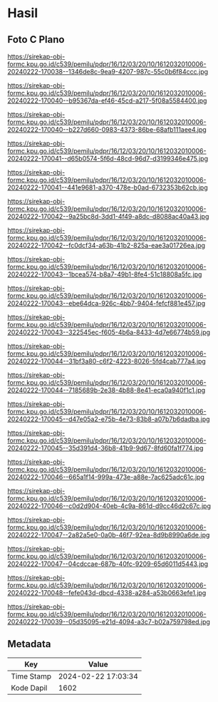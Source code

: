 # Hasil

## Foto C Plano

https://sirekap-obj-formc.kpu.go.id/c539/pemilu/pdpr/16/12/03/20/10/1612032010006-20240222-170038--1346de8c-9ea9-4207-987c-55c0b6f84ccc.jpg

https://sirekap-obj-formc.kpu.go.id/c539/pemilu/pdpr/16/12/03/20/10/1612032010006-20240222-170040--b95367da-ef46-45cd-a217-5f08a5584400.jpg

https://sirekap-obj-formc.kpu.go.id/c539/pemilu/pdpr/16/12/03/20/10/1612032010006-20240222-170040--b227d660-0983-4373-86be-68afb111aee4.jpg

https://sirekap-obj-formc.kpu.go.id/c539/pemilu/pdpr/16/12/03/20/10/1612032010006-20240222-170041--d65b0574-5f6d-48cd-96d7-d3199346e475.jpg

https://sirekap-obj-formc.kpu.go.id/c539/pemilu/pdpr/16/12/03/20/10/1612032010006-20240222-170041--441e9681-a370-478e-b0ad-6732353b62cb.jpg

https://sirekap-obj-formc.kpu.go.id/c539/pemilu/pdpr/16/12/03/20/10/1612032010006-20240222-170042--9a25bc8d-3dd1-4f49-a8dc-d8088ac40a43.jpg

https://sirekap-obj-formc.kpu.go.id/c539/pemilu/pdpr/16/12/03/20/10/1612032010006-20240222-170042--fc0dcf34-a63b-41b2-825a-eae3a01726ea.jpg

https://sirekap-obj-formc.kpu.go.id/c539/pemilu/pdpr/16/12/03/20/10/1612032010006-20240222-170043--1bcea574-b8a7-49b1-8fe4-51c18808a5fc.jpg

https://sirekap-obj-formc.kpu.go.id/c539/pemilu/pdpr/16/12/03/20/10/1612032010006-20240222-170043--ebe64dca-926c-4bb7-9404-fefcf881e457.jpg

https://sirekap-obj-formc.kpu.go.id/c539/pemilu/pdpr/16/12/03/20/10/1612032010006-20240222-170043--322545ec-f605-4b6a-8433-4d7e66774b59.jpg

https://sirekap-obj-formc.kpu.go.id/c539/pemilu/pdpr/16/12/03/20/10/1612032010006-20240222-170044--31bf3a80-c6f2-4223-8026-5fd4cab777a4.jpg

https://sirekap-obj-formc.kpu.go.id/c539/pemilu/pdpr/16/12/03/20/10/1612032010006-20240222-170044--7185689b-2e38-4b88-8e41-eca0a940f1c1.jpg

https://sirekap-obj-formc.kpu.go.id/c539/pemilu/pdpr/16/12/03/20/10/1612032010006-20240222-170045--d47e05a2-e75b-4e73-83b8-a07b7b6dadba.jpg

https://sirekap-obj-formc.kpu.go.id/c539/pemilu/pdpr/16/12/03/20/10/1612032010006-20240222-170045--35d391d4-36b8-41b9-9d67-8fd60fa1f774.jpg

https://sirekap-obj-formc.kpu.go.id/c539/pemilu/pdpr/16/12/03/20/10/1612032010006-20240222-170046--665a1f14-999a-473e-a88e-7ac625adc61c.jpg

https://sirekap-obj-formc.kpu.go.id/c539/pemilu/pdpr/16/12/03/20/10/1612032010006-20240222-170046--c0d2d904-40eb-4c9a-861d-d9cc46d2c67c.jpg

https://sirekap-obj-formc.kpu.go.id/c539/pemilu/pdpr/16/12/03/20/10/1612032010006-20240222-170047--2a82a5e0-0a0b-46f7-92ea-8d9b8990a6de.jpg

https://sirekap-obj-formc.kpu.go.id/c539/pemilu/pdpr/16/12/03/20/10/1612032010006-20240222-170047--04cdccae-687b-40fc-9209-65d6011d5443.jpg

https://sirekap-obj-formc.kpu.go.id/c539/pemilu/pdpr/16/12/03/20/10/1612032010006-20240222-170048--fefe043d-dbcd-4338-a284-a53b0663efe1.jpg

https://sirekap-obj-formc.kpu.go.id/c539/pemilu/pdpr/16/12/03/20/10/1612032010006-20240222-170039--05d35095-e21d-4094-a3c7-b02a759798ed.jpg


## Metadata

| Key        | Value               |
| ---------- | ------------------- |
| Time Stamp | 2024-02-22 17:03:34 |
| Kode Dapil | 1602                |



